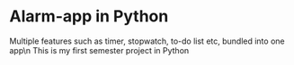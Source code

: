 # Alarm-app in Python
Multiple features such as timer, stopwatch, to-do list etc, bundled into one app\n
This is my first semester project in Python
